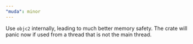 ```yaml
---
"muda": minor
---
```


Use `objc2` internally, leading to much better memory safety. The crate will panic now if used from a thread that is not the main thread.
